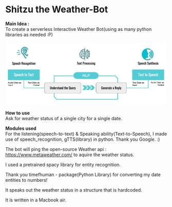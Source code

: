 # Shitzu the Weather-Bot

**Main Idea :** <br>
To create a serverless Interactive Weather Bot(using as many python libraries as needed :P)  

<img src= 'overview.png'>

**How to use**<br>
Ask for weather status of a single city for a single date. 

**Modules used**<br>
For the listening(speech-to-text) & Speaking ability(Text-to-Speech), I made use of speech_recognition, gTTS(library) in python. Thank you Google. :)

The bot will ping the open-source Weather api : https://www.metaweather.com/ to aquire the weather status. 

I used a pretrained spacy library for entity recognition. 

Thank you timefhuman - package(Python Library) for converting my date entities to numbers!

It speaks out the weather status in a structure that is hardcoded. 

It is written in a Macbook air. 
